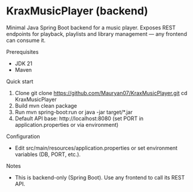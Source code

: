 # KraxMusicPlayer (backend)

Minimal Java Spring Boot backend for a music player. Exposes REST endpoints for playback, playlists and library management — any frontend can consume it.

Prerequisites
- JDK 21
- Maven

Quick start
1. Clone
   git clone https://github.com/Mauryan07/KraxMusicPlayer.git
   cd KraxMusicPlayer
2. Build
   mvn clean package
3. Run
   mvn spring-boot:run
   or
   java -jar target/*.jar
4. Default API base: http://localhost:8080 (set PORT in application.properties or via environment)

Configuration
- Edit src/main/resources/application.properties or set environment variables (DB, PORT, etc.).

Notes
- This is backend-only (Spring Boot). Use any frontend to call its REST API.
